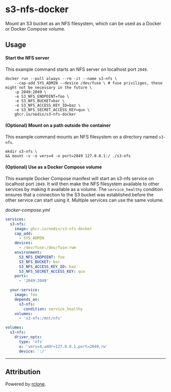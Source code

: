 # s3-nfs-docker

Mount an S3 bucket as an NFS filesystem, which can be used as a Docker or Docker Compose volume.

## Usage

#### Start the NFS server

This example command starts an NFS server on localhost port `2049`.

```shell
docker run --pull always --rm -it --name s3-nfs \
    --cap-add SYS_ADMIN --device /dev/fuse \ # fuse priviliges, these might not be necessary in the future \
    -p 2049:2049 \
    -e S3_NFS_ENDPOINT=foo \
    -e S3_NFS_BUCKET=bar \
    -e S3_NFS_ACCESS_KEY_ID=baz \
    -e S3_NFS_SECRET_ACCESS_KEY=qux \
    ghcr.io/nedix/s3-nfs-docker
```

#### (Optional) Mount on a path outside the container

This example command mounts an NFS filesystem on a directory named `s3-nfs`.

```shell
mkdir s3-nfs \
&& mount -v -o vers=4 -o port=2049 127.0.0.1:/ ./s3-nfs
```

#### (Optional) Use as a Docker Compose volume

This example Docker Compose manifest will start an s3-nfs service on localhost port `2049`.
It will then make the NFS filesystem available to other services by making it available as a volume.
The `service_healthy` condition ensures that a connection to the S3 bucket was established before the other service can start using it.
Multiple services can use the same volume.

*docker-compose.yml*

```yaml
services:
  s3-nfs:
    image: ghcr.io/nedix/s3-nfs-docker
    cap_add:
      - SYS_ADMIN
    devices:
      - /dev/fuse:/dev/fuse:rwm
    environment:
      S3_NFS_ENDPOINT: foo
      S3_NFS_BUCKET: bar
      S3_NFS_ACCESS_KEY_ID: baz
      S3_NFS_SECRET_ACCESS_KEY: qux
    ports:
      - '2049:2049'

  your-service:
    image: foo
    depends_on:
      s3-nfs:
        condition: service_healthy
    volumes:
      - 's3-nfs:/mnt/nfs'

volumes:
  s3-nfs:
    driver_opts:
      type: 'nfs'
      o: 'vers=4,addr=127.0.0.1,port=2049,rw'
      device: ':/'
```

<hr>

## Attribution

Powered by [rclone].

[rclone]: https://github.com/rclone/rclone
